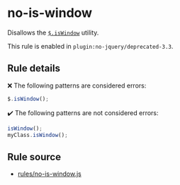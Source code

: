 # no-is-window

Disallows the [`$.isWindow`](https://api.jquery.com/jQuery.isWindow/) utility.

This rule is enabled in `plugin:no-jquery/deprecated-3.3`.

## Rule details

❌ The following patterns are considered errors:
```js
$.isWindow();
```

✔️ The following patterns are not considered errors:
```js
isWindow();
myClass.isWindow();
```
## Rule source

* [rules/no-is-window.js](../rules/no-is-window.js)
